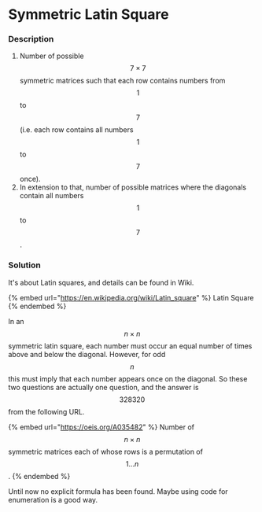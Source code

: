 # Symmetric Latin Square

### Description

1. Number of possible $$7\times 7$$ symmetric matrices such that each row contains numbers from $$1$$ to $$7$$ (i.e. each row contains all numbers $$1$$ to $$7$$ once).
2. In extension to that, number of possible matrices where the diagonals contain all numbers $$1$$ to $$7$$.

### Solution

It's about Latin squares, and details can be found in Wiki.

{% embed url="https://en.wikipedia.org/wiki/Latin_square" %}
Latin Square
{% endembed %}

In an $$n\times n$$ symmetric latin square, each number must occur an equal number of times above and below the diagonal. However, for odd $$n$$ this must imply that each number appears once on the diagonal. So these two questions are actually one question, and the answer is $$328320$$ from the following URL.

{% embed url="https://oeis.org/A035482" %}
Number of $$n\times n$$symmetric matrices each of whose rows is a permutation of $$1\ldots n$$.
{% endembed %}

Until now no explicit formula has been found. Maybe using code for enumeration is a good way.

